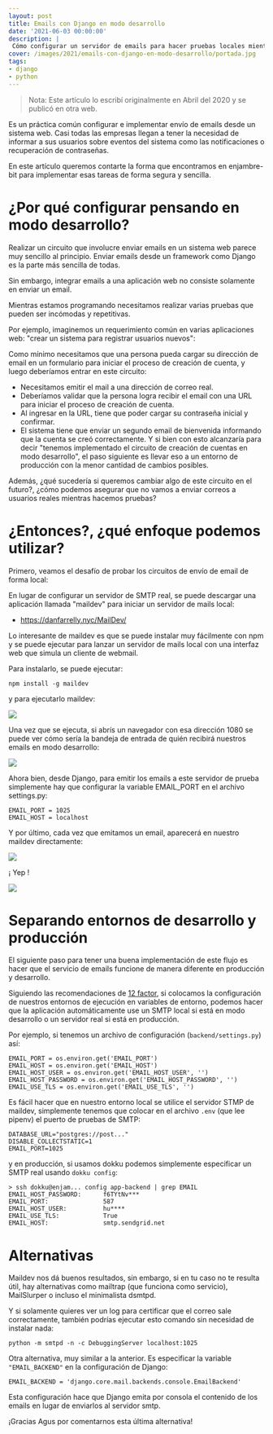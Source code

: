 ```yaml
---
layout: post
title: Emails con Django en modo desarrollo
date: '2021-06-03 00:00:00'
description: |
 Cómo configurar un servidor de emails para hacer pruebas locales mientras se programa una aplicación web con Django.
cover: /images/2021/emails-con-django-en-modo-desarrollo/portada.jpg
tags:
- django
- python
---
```


> Nota: Este artículo lo escribí originalmente en Abril del 2020 y se publicó en otra web.

Es un práctica común configurar e implementar envío de emails desde un sistema
web. Casi todas las empresas llegan a tener la necesidad de informar a sus
usuarios sobre eventos del sistema como las notificaciones o recuperación de
contraseñas.

En este artículo queremos contarte la forma que encontramos en enjambre-bit
para implementar esas tareas de forma segura y sencilla.

# ¿Por qué configurar pensando en modo desarrollo?

Realizar un circuito que involucre enviar emails en un sistema web parece muy
sencillo al principio. Enviar emails desde un framework como Django es la parte
más sencilla de todas.

Sin embargo, integrar emails a una aplicación web no consiste solamente en
enviar un email.

Mientras estamos programando necesitamos realizar varias pruebas que pueden ser
incómodas y repetitivas.

Por ejemplo, imaginemos un requerimiento común en varias aplicaciones web:
"crear un sistema para registrar usuarios nuevos":

Como mínimo necesitamos que una persona pueda cargar su dirección de email en
un formulario para iniciar el proceso de creación de cuenta, y luego deberíamos
entrar en este circuito:

- Necesitamos emitir el mail a una dirección de correo real.
- Deberíamos validar que la persona logra recibir el email con una URL para
iniciar el proceso de creación de cuenta.
- Al ingresar en la URL, tiene que poder cargar su contraseña inicial y
confirmar.
- El sistema tiene que enviar un segundo email de bienvenida informando que la
cuenta se creó correctamente.  Y si bien con esto alcanzaría para decir
"tenemos implementado el circuito de creación de cuentas en modo desarrollo",
el paso siguiente es llevar eso a un entorno de producción con la menor
cantidad de cambios posibles.

Además, ¿qué sucedería si queremos cambiar algo de este circuito en el futuro?,
¿cómo podemos asegurar que no vamos a enviar correos a usuarios reales
mientras hacemos pruebas?


# ¿Entonces?, ¿qué enfoque podemos utilizar?

Primero, veamos el desafío de probar los circuitos de envío de email de forma
local:

En lugar de configurar un servidor de SMTP real, se puede descargar una
aplicación llamada "maildev" para iniciar un servidor de mails local:

- https://danfarrelly.nyc/MailDev/

Lo interesante de maildev es que se puede instalar muy fácilmente con npm y se
puede ejecutar para lanzar un servidor de mails local con una interfaz web que
simula un cliente de webmail.

Para instalarlo, se puede ejecutar:

```
npm install -g maildev
```

y para ejecutarlo maildev:

![](/images/2021/emails-con-django-en-modo-desarrollo/ima.png)

Una vez que se ejecuta, si abrís un navegador con esa dirección 1080 se puede
ver cómo sería la bandeja de entrada de quién recibirá nuestros emails en modo
desarrollo:

![](/images/2021/emails-con-django-en-modo-desarrollo/mail.png)

Ahora bien, desde Django, para emitir los emails a este servidor de prueba
simplemente hay que configurar la variable EMAIL_PORT en el archivo
settings.py:

```
EMAIL_PORT = 1025
EMAIL_HOST = localhost
```

Y por último, cada vez que emitamos un email, aparecerá en nuestro maildev
directamente:

![](/images/2021/emails-con-django-en-modo-desarrollo/a.png)

¡ Yep !

![](/images/2021/emails-con-django-en-modo-desarrollo/jerris.png)

# Separando entornos de desarrollo y producción

El siguiente paso para tener una buena implementación de este flujo es hacer
que el servicio de emails funcione de manera diferente en producción y
desarrollo.

Siguiendo las recomendaciones de [12 factor](https://12factor.net/es/), si
colocamos la configuración de nuestros entornos de ejecución en variables de
entorno, podemos hacer que la aplicación automáticamente use un SMTP local si
está en modo desarrollo o un servidor real si está en producción.

Por ejemplo, si tenemos un archivo de configuración (`backend/settings.py`)
así:

```
EMAIL_PORT = os.environ.get('EMAIL_PORT')
EMAIL_HOST = os.environ.get('EMAIL_HOST')
EMAIL_HOST_USER = os.environ.get('EMAIL_HOST_USER', '')
EMAIL_HOST_PASSWORD = os.environ.get('EMAIL_HOST_PASSWORD', '')
EMAIL_USE_TLS = os.environ.get('EMAIL_USE_TLS', '')
```

Es fácil hacer que en nuestro entorno local se utilice el servidor STMP de
maildev, simplemente tenemos que colocar en el archivo `.env` (que lee pipenv)
el puerto de pruebas de SMTP:

```
DATABASE_URL="postgres://post..."
DISABLE_COLLECTSTATIC=1
EMAIL_PORT=1025
```

y en producción, si usamos dokku podemos simplemente especificar un SMTP real
usando `dokku config`:

```
> ssh dokku@enjam... config app-backend | grep EMAIL
EMAIL_HOST_PASSWORD:      f6TYtNv***
EMAIL_PORT:               587
EMAIL_HOST_USER:          hu****
EMAIL_USE_TLS:            True
EMAIL_HOST:               smtp.sendgrid.net
```

# Alternativas

Maildev nos dá buenos resultados, sin embargo, si en tu caso no te resulta
útil, hay alternativas como mailtrap (que funciona como servicio), MailSlurper
o incluso el minimalista dsmtpd.

Y si solamente quieres ver un log para certificar que el correo sale
correctamente, también podrías ejecutar esto comando sin necesidad de instalar
nada:

```
python -m smtpd -n -c DebuggingServer localhost:1025
```

Otra alternativa, muy similar a la anterior. Es especificar la variable
`"EMAIL_BACKEND"` en la configuración de Django:

```
EMAIL_BACKEND = 'django.core.mail.backends.console.EmailBackend'
```

Esta configuración hace que Django emita por consola el contenido de los emails
en lugar de enviarlos al servidor smtp.

¡Gracias Agus por comentarnos esta última alternativa!
